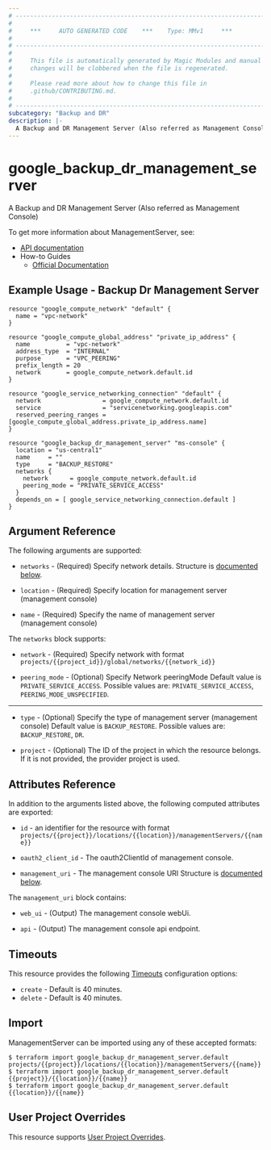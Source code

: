 ```yaml
---
# ----------------------------------------------------------------------------
#
#     ***     AUTO GENERATED CODE    ***    Type: MMv1     ***
#
# ----------------------------------------------------------------------------
#
#     This file is automatically generated by Magic Modules and manual
#     changes will be clobbered when the file is regenerated.
#
#     Please read more about how to change this file in
#     .github/CONTRIBUTING.md.
#
# ----------------------------------------------------------------------------
subcategory: "Backup and DR"
description: |-
  A Backup and DR Management Server (Also referred as Management Console)
---
```


# google\_backup\_dr\_management\_server

A Backup and DR Management Server (Also referred as Management Console)


To get more information about ManagementServer, see:

* [API documentation](https://cloud.google.com/backup-disaster-recovery/docs/deployment/deployment-plan)
* How-to Guides
    * [Official Documentation](https://cloud.google.com/backup-disaster-recovery/docs)

## Example Usage - Backup Dr Management Server


```hcl
resource "google_compute_network" "default" {
  name = "vpc-network"
}

resource "google_compute_global_address" "private_ip_address" {
  name          = "vpc-network"
  address_type  = "INTERNAL"
  purpose       = "VPC_PEERING"
  prefix_length = 20
  network       = google_compute_network.default.id
}

resource "google_service_networking_connection" "default" {
  network                 = google_compute_network.default.id
  service                 = "servicenetworking.googleapis.com"
  reserved_peering_ranges = [google_compute_global_address.private_ip_address.name]
}

resource "google_backup_dr_management_server" "ms-console" {
  location = "us-central1"
  name     = ""
  type     = "BACKUP_RESTORE" 
  networks {
    network      = google_compute_network.default.id
    peering_mode = "PRIVATE_SERVICE_ACCESS"
  }
  depends_on = [ google_service_networking_connection.default ]
}
```

## Argument Reference

The following arguments are supported:


* `networks` -
  (Required)
  Specify network details.
  Structure is [documented below](#nested_networks).

* `location` -
  (Required)
  Specify location for management server (management console)

* `name` -
  (Required)
  Specify the name of management server (management console)


<a name="nested_networks"></a>The `networks` block supports:

* `network` -
  (Required)
  Specify network with format `projects/{{project_id}}/global/networks/{{network_id}}`

* `peering_mode` -
  (Optional)
  Specify Network peeringMode
  Default value is `PRIVATE_SERVICE_ACCESS`.
  Possible values are: `PRIVATE_SERVICE_ACCESS`, `PEERING_MODE_UNSPECIFIED`.

- - -


* `type` -
  (Optional)
  Specify the type of management server (management console)
  Default value is `BACKUP_RESTORE`.
  Possible values are: `BACKUP_RESTORE`, `DR`.

* `project` - (Optional) The ID of the project in which the resource belongs.
    If it is not provided, the provider project is used.


## Attributes Reference

In addition to the arguments listed above, the following computed attributes are exported:

* `id` - an identifier for the resource with format `projects/{{project}}/locations/{{location}}/managementServers/{{name}}`

* `oauth2_client_id` -
  The oauth2ClientId of management console.

* `management_uri` -
  The management console URI
  Structure is [documented below](#nested_management_uri).


<a name="nested_management_uri"></a>The `management_uri` block contains:

* `web_ui` -
  (Output)
  The management console webUi.

* `api` -
  (Output)
  The management console api endpoint.

## Timeouts

This resource provides the following
[Timeouts](https://developer.hashicorp.com/terraform/plugin/sdkv2/resources/retries-and-customizable-timeouts) configuration options:

- `create` - Default is 40 minutes.
- `delete` - Default is 40 minutes.

## Import


ManagementServer can be imported using any of these accepted formats:

```
$ terraform import google_backup_dr_management_server.default projects/{{project}}/locations/{{location}}/managementServers/{{name}}
$ terraform import google_backup_dr_management_server.default {{project}}/{{location}}/{{name}}
$ terraform import google_backup_dr_management_server.default {{location}}/{{name}}
```

## User Project Overrides

This resource supports [User Project Overrides](https://registry.terraform.io/providers/hashicorp/google/latest/docs/guides/provider_reference#user_project_override).
